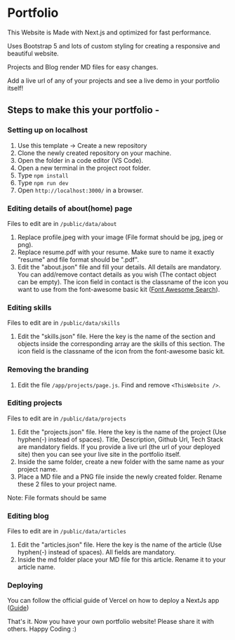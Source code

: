 # Portfolio
This Website is  Made with Next.js  and optimized for fast performance.

Uses  Bootstrap 5  and lots of custom styling for creating a  responsive  and  beautiful  website.

Projects and Blog  render MD files  for easy changes.

Add a live url of any of your projects and see a live demo in your portfolio itself!

## Steps to make this your portfolio -

### Setting up on localhost
1) Use this template -> Create a new repository
2) Clone the newly created repository on your machine.
3) Open the folder in a code editor (VS Code).
4) Open a new terminal in the project root folder.
5) Type ```npm install```
6) Type ```npm run dev```
7) Open ```http://localhost:3000/``` in a browser.

### Editing details of about(home) page
Files to edit are in ```/public/data/about```
1) Replace profile.jpeg with your image (File format should be jpg, jpeg or png).
2) Replace resume.pdf with your resume. Make sure to name it exactly "resume" and file format should be ".pdf".
3) Edit the "about.json" file and fill your details. All details are mandatory. You can add/remove contact details as you wish (The contact object can be empty). The icon field in contact is the classname of the icon you want to use from the font-awesome basic kit ([Font Awesome Search](https://fontawesome.com/search)).

### Editing skills
Files to edit are in ```/public/data/skills```
1) Edit the "skills.json" file. Here the key is the name of the section and objects inside the corresponding array are the skills of this section. The icon field is the classname of the icon from the font-awesome basic kit.

### Removing the branding
1) Edit the file ```/app/projects/page.js```.  Find and remove ```<ThisWebsite />```.

### Editing projects
Files to edit are in ```/public/data/projects```
1) Edit the "projects.json" file. Here the key is the name of the project (Use hyphen(-) instead of spaces). Title, Description, Github Url, Tech Stack are mandatory fields. If you provide a live url (the url of your deployed site) then you can see your live site in the portfolio itself.
2) Inside the same folder, create a new folder with the same name as your project name.
3) Place a MD file and a PNG file inside the newly created folder. Rename these 2 files to your project name.

Note: File formats should be same

### Editing blog
Files to edit are in ```/public/data/articles```
1) Edit the "articles.json" file. Here the key is the name of the article (Use hyphen(-) instead of spaces). All fields are mandatory.
2) Inside the md folder place your MD file for this article. Rename it to your article name.

### Deploying
You can follow the official guide of Vercel on how to deploy a NextJs app ([Guide](https://nextjs.org/learn-pages-router/basics/deploying-nextjs-app/deploy))

That's it. Now you have your own portfolio website! Please share it with others. Happy Coding :)
